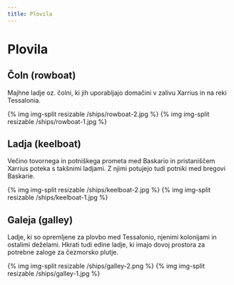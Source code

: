 ```yaml
---
title: Plovila
---
```


# Plovila

## Čoln (rowboat)
Majhne ladje oz. čolni, ki jih uporabljajo domačini v zalivu Xarrius in na reki Tessalonia.

{% img img-split resizable /ships/rowboat-2.jpg %}
{% img img-split resizable /ships/rowboat-1.jpg %}

## Ladja (keelboat)
Večino tovornega in potniškega prometa med Baskario in pristaniščem Xarrius poteka s takšnimi ladjami. Z njimi potujejo tudi potniki med bregovi Baskarie.

{% img img-split resizable /ships/keelboat-2.jpg %}
{% img img-split resizable /ships/keelboat-1.jpg %}

## Galeja (galley)
Ladje, ki so opremljene za plovbo med Tessalonio, njenimi kolonijami in ostalimi deželami. Hkrati tudi edine ladje, ki imajo dovoj prostora za potrebne zaloge za čezmorsko plutje.

{% img img-split resizable /ships/galley-2.png %}
{% img img-split resizable /ships/galley-1.jpg %}
